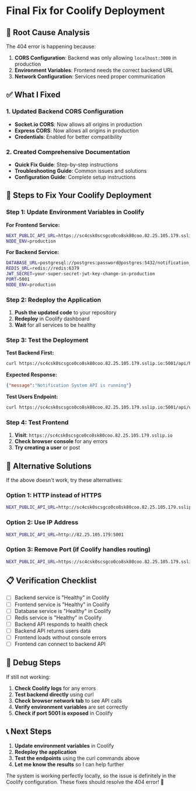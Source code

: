 # Final Fix for Coolify Deployment

## 🎯 Root Cause Analysis

The 404 error is happening because:

1. **CORS Configuration**: Backend was only allowing `localhost:3000` in production
2. **Environment Variables**: Frontend needs the correct backend URL
3. **Network Configuration**: Services need proper communication

## ✅ What I Fixed

### 1. Updated Backend CORS Configuration
- **Socket.io CORS**: Now allows all origins in production
- **Express CORS**: Now allows all origins in production
- **Credentials**: Enabled for better compatibility

### 2. Created Comprehensive Documentation
- **Quick Fix Guide**: Step-by-step instructions
- **Troubleshooting Guide**: Common issues and solutions
- **Configuration Guide**: Complete setup instructions

## 🚀 Steps to Fix Your Coolify Deployment

### Step 1: Update Environment Variables in Coolify

**For Frontend Service:**
```bash
NEXT_PUBLIC_API_URL=https://sc4csk0scsgco0co8sk80coo.82.25.105.179.sslip.io:5001
NODE_ENV=production
```

**For Backend Service:**
```bash
DATABASE_URL=postgresql://postgres:password@postgres:5432/notification_system
REDIS_URL=redis://redis:6379
JWT_SECRET=your-super-secret-jwt-key-change-in-production
PORT=5001
NODE_ENV=production
```

### Step 2: Redeploy the Application

1. **Push the updated code** to your repository
2. **Redeploy** in Coolify dashboard
3. **Wait** for all services to be healthy

### Step 3: Test the Deployment

**Test Backend First:**
```bash
curl https://sc4csk0scsgco0co8sk80coo.82.25.105.179.sslip.io:5001/api/health
```

**Expected Response:**
```json
{"message":"Notification System API is running"}
```

**Test Users Endpoint:**
```bash
curl https://sc4csk0scsgco0co8sk80coo.82.25.105.179.sslip.io:5001/api/users
```

### Step 4: Test Frontend

1. **Visit**: `https://sc4csk0scsgco0co8sk80coo.82.25.105.179.sslip.io`
2. **Check browser console** for any errors
3. **Try creating a user** or post

## 🔧 Alternative Solutions

If the above doesn't work, try these alternatives:

### Option 1: HTTP instead of HTTPS
```bash
NEXT_PUBLIC_API_URL=http://sc4csk0scsgco0co8sk80coo.82.25.105.179.sslip.io:5001
```

### Option 2: Use IP Address
```bash
NEXT_PUBLIC_API_URL=http://82.25.105.179:5001
```

### Option 3: Remove Port (if Coolify handles routing)
```bash
NEXT_PUBLIC_API_URL=https://sc4csk0scsgco0co8sk80coo.82.25.105.179.sslip.io
```

## 📋 Verification Checklist

- [ ] Backend service is "Healthy" in Coolify
- [ ] Frontend service is "Healthy" in Coolify
- [ ] Database service is "Healthy" in Coolify
- [ ] Redis service is "Healthy" in Coolify
- [ ] Backend API responds to health check
- [ ] Backend API returns users data
- [ ] Frontend loads without console errors
- [ ] Frontend can connect to backend API

## 🐛 Debug Steps

If still not working:

1. **Check Coolify logs** for any errors
2. **Test backend directly** using curl
3. **Check browser network tab** to see API calls
4. **Verify environment variables** are set correctly
5. **Check if port 5001 is exposed** in Coolify

## 📞 Next Steps

1. **Update environment variables** in Coolify
2. **Redeploy the application**
3. **Test the endpoints** using the curl commands above
4. **Let me know the results** so I can help further

The system is working perfectly locally, so the issue is definitely in the Coolify configuration. These fixes should resolve the 404 error! 🎯 
